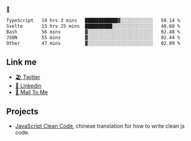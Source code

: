 🤔


<!--START_SECTION:waka-->

```txt
TypeScript   19 hrs 3 mins   ████████████▓░░░░░░░░░░░░   50.14 %
Svelte       15 hrs 25 mins  ██████████░░░░░░░░░░░░░░░   40.60 %
Bash         56 mins         ▓░░░░░░░░░░░░░░░░░░░░░░░░   02.48 %
JSON         55 mins         ▓░░░░░░░░░░░░░░░░░░░░░░░░   02.44 %
Other        47 mins         ▓░░░░░░░░░░░░░░░░░░░░░░░░   02.09 %
```

<!--END_SECTION:waka-->

## Link me

- [🏖️ Twitter](https://twitter.com/yuetong3yu)
- [🧳 Linkedin](https://www.linkedin.com/in/yuetong3yu)
- [📧 Mail To Me](mailto:yuetong3yu@gmail.com)


## Projects 

- [JavaScript Clean Code](https://js-clean-code-cn.vercel.app/), chinese translation for how to write clean js code.
